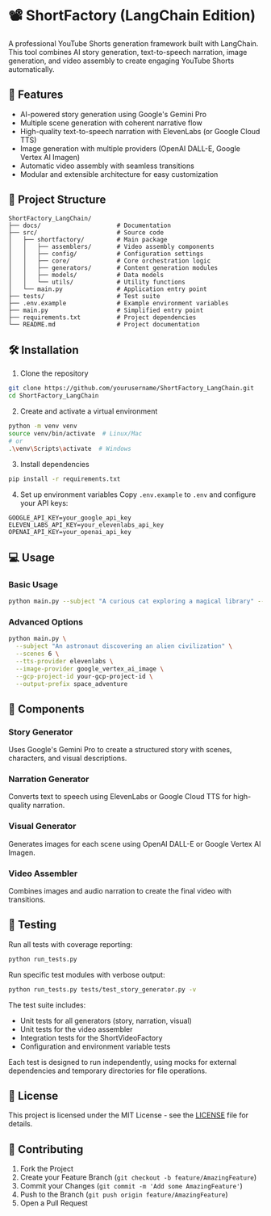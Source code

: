 # 📽️ ShortFactory (LangChain Edition)

A professional YouTube Shorts generation framework built with LangChain. This tool combines AI story generation, text-to-speech narration, image generation, and video assembly to create engaging YouTube Shorts automatically.

## 🚀 Features

- AI-powered story generation using Google's Gemini Pro
- Multiple scene generation with coherent narrative flow
- High-quality text-to-speech narration with ElevenLabs (or Google Cloud TTS)
- Image generation with multiple providers (OpenAI DALL-E, Google Vertex AI Imagen)
- Automatic video assembly with seamless transitions
- Modular and extensible architecture for easy customization

## 📂 Project Structure

```
ShortFactory_LangChain/
├── docs/                     # Documentation
├── src/                      # Source code
│   ├── shortfactory/         # Main package
│   │   ├── assemblers/       # Video assembly components
│   │   ├── config/           # Configuration settings
│   │   ├── core/             # Core orchestration logic
│   │   ├── generators/       # Content generation modules
│   │   ├── models/           # Data models
│   │   └── utils/            # Utility functions
│   └── main.py               # Application entry point
├── tests/                    # Test suite
├── .env.example              # Example environment variables
├── main.py                   # Simplified entry point
├── requirements.txt          # Project dependencies
└── README.md                 # Project documentation
```

## 🛠️ Installation

1. Clone the repository
```bash
git clone https://github.com/yourusername/ShortFactory_LangChain.git
cd ShortFactory_LangChain
```

2. Create and activate a virtual environment
```bash
python -m venv venv
source venv/bin/activate  # Linux/Mac
# or
.\venv\Scripts\activate  # Windows
```

3. Install dependencies
```bash
pip install -r requirements.txt
```

4. Set up environment variables
Copy `.env.example` to `.env` and configure your API keys:
```
GOOGLE_API_KEY=your_google_api_key
ELEVEN_LABS_API_KEY=your_elevenlabs_api_key
OPENAI_API_KEY=your_openai_api_key
```

## 💻 Usage

### Basic Usage

```bash
python main.py --subject "A curious cat exploring a magical library" --scenes 5
```

### Advanced Options

```bash
python main.py \
  --subject "An astronaut discovering an alien civilization" \
  --scenes 6 \
  --tts-provider elevenlabs \
  --image-provider google_vertex_ai_image \
  --gcp-project-id your-gcp-project-id \
  --output-prefix space_adventure
```

## 🧩 Components

### Story Generator
Uses Google's Gemini Pro to create a structured story with scenes, characters, and visual descriptions.

### Narration Generator
Converts text to speech using ElevenLabs or Google Cloud TTS for high-quality narration.

### Visual Generator
Generates images for each scene using OpenAI DALL-E or Google Vertex AI Imagen.

### Video Assembler
Combines images and audio narration to create the final video with transitions.

## 🧪 Testing

Run all tests with coverage reporting:

```bash
python run_tests.py
```

Run specific test modules with verbose output:

```bash
python run_tests.py tests/test_story_generator.py -v
```

The test suite includes:

- Unit tests for all generators (story, narration, visual)
- Unit tests for the video assembler
- Integration tests for the ShortVideoFactory
- Configuration and environment variable tests

Each test is designed to run independently, using mocks for external dependencies and temporary directories for file operations.

## 📝 License

This project is licensed under the MIT License - see the [LICENSE](LICENSE) file for details.

## 🤝 Contributing

1. Fork the Project
2. Create your Feature Branch (`git checkout -b feature/AmazingFeature`)
3. Commit your Changes (`git commit -m 'Add some AmazingFeature'`)
4. Push to the Branch (`git push origin feature/AmazingFeature`)
5. Open a Pull Request